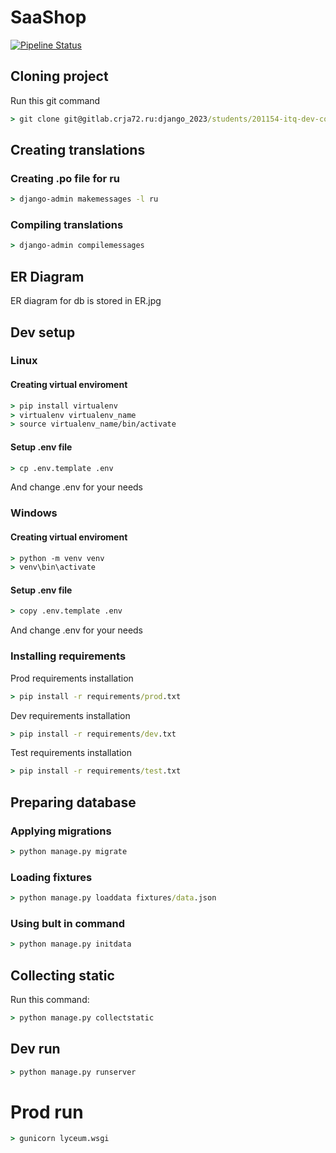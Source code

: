 # SaaShop

[![Pipeline Status](https://gitlab.crja72.ru/django_2023/students/201154-itq-dev-course-967/badges/main/pipeline.svg)](https://gitlab.crja72.ru/django_2023/students/201154-itq-dev-course-967/-/pipelines)

## Cloning project

Run this git command

```cmd
> git clone git@gitlab.crja72.ru:django_2023/students/201154-itq-dev-course-967.git
```

## Creating translations

### Creating .po file for ru

```cmd
> django-admin makemessages -l ru
```

### Compiling translations

```cmd
> django-admin compilemessages
```

## ER Diagram

ER diagram for db is stored in ER.jpg

## Dev setup

### Linux

#### Creating virtual enviroment

```cmd
> pip install virtualenv
> virtualenv virtualenv_name
> source virtualenv_name/bin/activate
```

#### Setup .env file

```cmd
> cp .env.template .env
```

And change .env for your needs

### Windows

#### Creating virtual enviroment

```cmd
> python -m venv venv
> venv\bin\activate
```

#### Setup .env file

```cmd
> copy .env.template .env
```

And change .env for your needs

### Installing requirements

Prod requirements installation

```cmd
> pip install -r requirements/prod.txt
```

Dev requirements installation

```cmd
> pip install -r requirements/dev.txt
```

Test requirements installation

```cmd
> pip install -r requirements/test.txt
```

## Preparing database

### Applying migrations

```cmd
> python manage.py migrate
```

### Loading fixtures

```cmd
> python manage.py loaddata fixtures/data.json
```

### Using bult in command

```cmd
> python manage.py initdata
```

## Collecting static

Run this command:

```cmd
> python manage.py collectstatic
```

## Dev run

```cmd
> python manage.py runserver
```

# Prod run

```cmd
> gunicorn lyceum.wsgi
```
